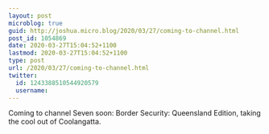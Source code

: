 ```yaml
---
layout: post
microblog: true
guid: http://joshua.micro.blog/2020/03/27/coming-to-channel.html
post_id: 1054869
date: 2020-03-27T15:04:52+1100
lastmod: 2020-03-27T15:04:52+1100
type: post
url: /2020/03/27/coming-to-channel.html
twitter:
  id: 1243388510544920579
  username: 
---
```

Coming to channel Seven soon: Border Security: Queensland Edition, taking the cool out of Coolangatta.
